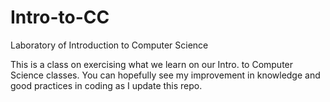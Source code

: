 # Intro-to-CC
Laboratory of Introduction to Computer Science

This is a class on exercising what we learn on our Intro. to Computer Science classes. You can hopefully see my improvement in knowledge and good practices in coding as I update this repo.
